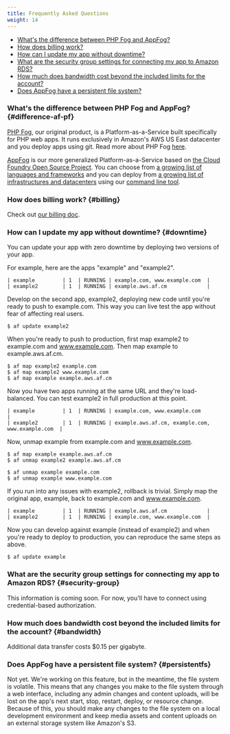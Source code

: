 ```yaml
---
title: Frequently Asked Questions
weight: 14
---
```


* [What's the difference between PHP Fog and AppFog?](#difference-af-pf)
* [How does billing work?](#billing)
* [How can I update my app without downtime?](#downtime)
* [What are the security group settings for connecting my app to Amazon RDS?](#security-group)
* [How much does bandwidth cost beyond the included limits for the account?](#bandwidth)
* [Does AppFog have a persistent file system?](#persistentfs)

### What's the difference between PHP Fog and AppFog? {#difference-af-pf}

[PHP Fog](https://phpfog.com), our original product, is a Platform-as-a-Service built specifically for PHP web apps. It runs exclusively in Amazon's AWS US East datacenter and you deploy apps using git. Read more about PHP Fog [here](http://docs.phpfog.com).

[AppFog](https://appfog.com) is our more generalized Platform-as-a-Service based on [the Cloud Foundry Open Source Project](http://cloudfoundry.org/). You can choose from [a growing list of languages and frameworks](http://docs.appfog.com/roadmap#langs) and you can deploy from [a growing list of infrastructures and datacenters](http://docs.appfog.com/roadmap#infras) using our [command line tool](http://docs.appfog.com/getting-started/af-cli).

### How does billing work? {#billing}

Check out [our billing doc](/billing).

### How can I update my app without downtime? {#downtime}

You can update your app with zero downtime by deploying two versions of your app.

For example, here are the apps "example" and "example2".

    | example         | 1  | RUNNING | example.com, www.example.com  |
    | example2        | 1  | RUNNING | example.aws.af.cm             |

Develop on the second app, example2, deploying new code until you're ready to push to example.com. This way you can live test the app without fear of affecting real users. 

    $ af update example2

When you're ready to push to production, first map example2 to example.com and www.example.com. Then map example to example.aws.af.cm.

    $ af map example2 example.com 
    $ af map example2 www.example.com 
    $ af map example example.aws.af.cm 

Now you have two apps running at the same URL and they're load-balanced. You can test example2 in full production at this point.

    | example         | 1  | RUNNING | example.com, www.example.com                     |
    | example2        | 1  | RUNNING | example.aws.af.cm, example.com, www.example.com  |

Now, unmap example from example.com and www.example.com.

    $ af map example example.aws.af.cm 
    $ af unmap example2 example.aws.af.cm 

    $ af unmap example example.com 
    $ af unmap example www.example.com 

If you run into any issues with example2, rollback is trivial. Simply map the original app, example, back to example.com and www.example.com. 

    | example         | 1  | RUNNING | example.aws.af.cm             |
    | example2        | 1  | RUNNING | example.com, www.example.com  |

 Now you can develop against example (instead of example2) and when you're ready to deploy to production, you can reproduce the same steps as above.

    $ af update example

### What are the security group settings for connecting my app to Amazon RDS? {#security-group}

This information is coming soon. For now, you'll have to connect using credential-based authorization.

### How much does bandwidth cost beyond the included limits for the account? {#bandwidth}

Additional data transfer costs $0.15 per gigabyte.

### Does AppFog have a persistent file system? {#persistentfs}

Not yet. We're working on this feature, but in the meantime, the file system is volatile. This means that any changes you make to the file system through a web interface, including any admin changes and content uploads, will be lost on the app's next start, stop, restart, deploy, or resource change. Because of this, you should make any changes to the file system on a local development environment and keep media assets and content uploads on an external storage system like Amazon's S3. 
